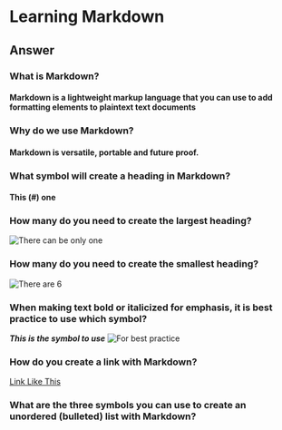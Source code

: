 # Learning Markdown

## Answer

### What is Markdown?
#### Markdown is a lightweight markup language that you can use to add formatting elements to plaintext text documents
### Why do we use Markdown?
#### Markdown is versatile, portable and future proof.
### What symbol will create a heading in Markdown?
#### This (#) one
### How many do you need to create the largest heading?
![There can be only one](https://images.unsplash.com/photo-1660476234296-9758ede11977?ixlib=rb-4.0.3&ixid=M3wxMjA3fDB8MHxzZWFyY2h8MzZ8fDF8ZW58MHx8MHx8fDI%3D&auto=format&fit=crop&w=500&q=60)

### How many do you need to create the smallest heading?
![There are 6](https://images.unsplash.com/photo-1484335629320-0e089b87a106?ixlib=rb-4.0.3&ixid=M3wxMjA3fDB8MHxzZWFyY2h8NDl8fDZ8ZW58MHx8MHx8fDI%3D&auto=format&fit=crop&w=500&q=60)

### When making text bold or italicized for emphasis, it is best practice to use which symbol?
***This is the symbol to use***
![For best practice](https://images.unsplash.com/photo-1638271216724-61860626175c?ixlib=rb-4.0.3&ixid=M3wxMjA3fDB8MHxzZWFyY2h8MXx8YXN0ZXJpc2t8ZW58MHx8MHx8fDI%3D&auto=format&fit=crop&w=500&q=60)
### How do you create a link with Markdown?
[Link Like This](https://www.markdownguide.org/basic-syntax/)
### What are the three symbols you can use to create an unordered (bulleted) list with Markdown?
